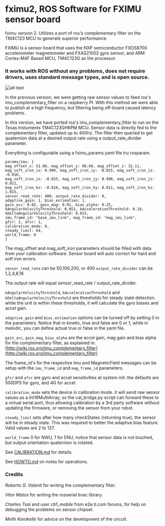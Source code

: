 # fximu2, ROS Software for FXIMU sensor board

fximu version 2. Utilizes a port of ros's complementary filter on the TM4C123 MCU to generate superior performance.

FXIMU is a sensor board that uses the NXP semiconductor FXOS8700 accelerometer magnetometer and FXAS21002 gyro sensor, and ARM Cortex-M4F Based MCU, TM4C123G as the processor.

### It works with ROS without any problems, does not require drivers, uses standard message types, and is open source.

![alt text](https://raw.githubusercontent.com/altineller/documentation_images/master/fximu/fximu.jpg)

In the previous version, we were getting raw sensor values to feed ros's imu_complementary_filter on a raspberry PI. With this method we were able to publish at a high frequency, but filtering being off-board caused latency problems.

In this version, we have ported ros's imu_complementary_filter to run on the Texas Instuments TM4C123GH6PM MCU. Sensor data is directly fed to the complementary filter, updated up to 400hz. The filter then queried to get quaternion data at a desired output rate using a output_rate_divider parameter.

Everything is configurable using a fximu_params.yaml file tru rosparam.

```
params/imu: { 
mag_offset_x: 51.00, mag_offset_y: 98.60, mag_offset_z: 31.11, 
mag_soft_iron_ix: 0.990, mag_soft_iron_iy: -0.025, mag_soft_iron_iz: -0.016, 
mag_soft_iron_jx: -0.025, mag_soft_iron_jy: 0.996, mag_soft_iron_jz: 0.011, 
mag_soft_iron_kx: -0.016, mag_soft_iron_ky: 0.011, mag_soft_iron_kz: 1.015, 
sensor_read_rate: 400, output_rate_divider: 8,
adaptive_gain: 1, bias_estimation: 1,
gain_acc: 0.02, gain_mag: 0.01, bias_alpha: 0.25,
kAngularVelocityThreshold: 0.053, kAccelerationThreshold: 0.19, kDeltaAngularVelocityThreshold: 0.033,
imu_frame_id: "base_imu_link", mag_frame_id: "mag_imu_link",
gfsr: 2, afsr: 1,
calibration_mode: 0,
steady_limit: 64,
world_frame: 0
}

```

The mag_offset and mag_soft_iron parameters should be filled with data from your calibration software. Sensor board will auto correct for hard and soft iron errors.

`sensor_read_rate` can be 50,100,200, or 400
`output_rate_divider` can be 1,2,4,8,16

The output rate will equal sensor_read_rate / output_rate_divider.

`kAngularVelocityThreshold`, `kAccelerationThreshold` and `kDeltaAngularVelocityThreshold` are thresholds for steady state detection. while the unit is within these thresholds, it will calculate the gyro biases and accel gain.

`adaptive_gain` and `bias_estimation` options can be turned off by setting 0 in the parameters. Notice that in kinetic, true and false are 0 or 1, while in melodic, you can define actual true or false in the yaml file.

`gain_acc`, `gain_mag`, `bias_alpha` are the accel gain, mag gain and bias alpha for the complementary filter, as explained in: 
[http://wiki.ros.org/imu_complementary_filter](http://wiki.ros.org/imu_complementary_filter)

The frame_id's for the respective Imu and MagneticField messages can be setup with the `imu_frame_id` and `mag_frame_id` parameters.

`gfsr` and `afsr` are gyro and accel sensitivities at system init. the defaults are 500DPS for gyro, and 4G for accel.

`calibration_mode` sets the device in calibration mode. it will send raw sensor values as a Int16MultiArray, so the cal_bridge.py script can forward these to a virtual serial port, thus allowing calibration by a 3rd party software without updating the firmware, or removing the sensor from your robot. 

`steady_limit` sets after how many checkStates (returning true), the sensor will be in steady state. This was required to better the adaptive bias feature. Valid values are 2 to 127.

`world_frame` 0 for NWU, 1 for ENU, notice that sensor data is not touched, but output orientation quaternion is rotated.

See [CALIBRATION.md](https://github.com/altineller/fximu2/blob/master/CALIBRATION.md) for details.

See [HOWTO.md](https://github.com/altineller/fximu2/blob/master/HOWTO.md) on notes for operations.


### Credits

_Roberto G. Valenti_ for writing the complementary filter.

_Vitor Matos_ for writing the rosserial tivac library.

_Charles Tsai_ and user _cb1_mobile_ from e2e.ti.com forums, for help on debugging the problems on sensor chipset.

_Melih Karakelle_ for advice on the development of the circuit.

